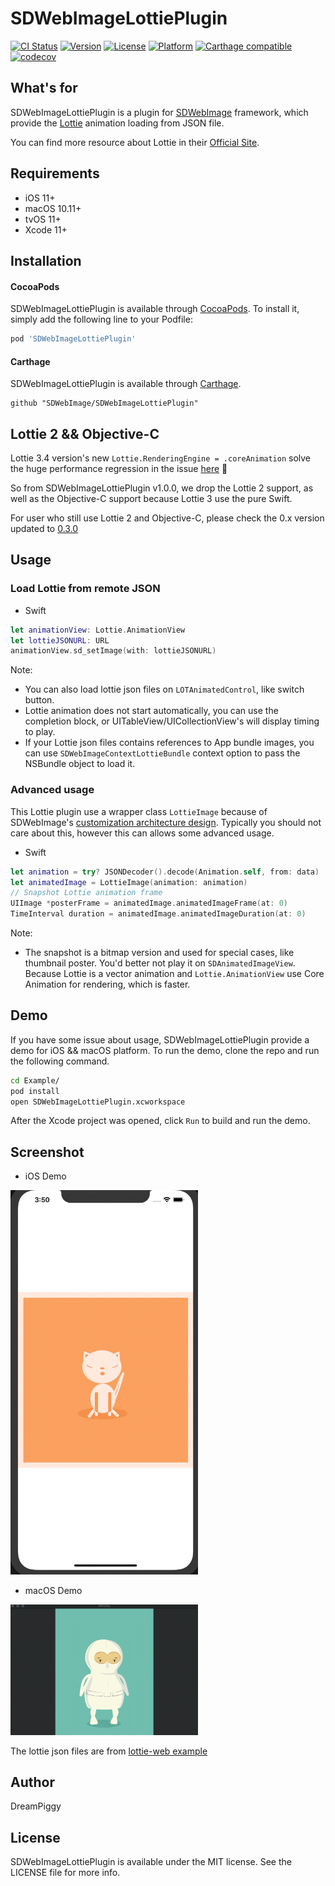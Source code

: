 # SDWebImageLottiePlugin

[![CI Status](https://img.shields.io/travis/SDWebImage/SDWebImageLottiePlugin.svg?style=flat)](https://travis-ci.org/SDWebImage/SDWebImageLottiePlugin)
[![Version](https://img.shields.io/cocoapods/v/SDWebImageLottiePlugin.svg?style=flat)](https://cocoapods.org/pods/SDWebImageLottiePlugin)
[![License](https://img.shields.io/cocoapods/l/SDWebImageLottiePlugin.svg?style=flat)](https://cocoapods.org/pods/SDWebImageLottiePlugin)
[![Platform](https://img.shields.io/cocoapods/p/SDWebImageLottiePlugin.svg?style=flat)](https://cocoapods.org/pods/SDWebImageLottiePlugin)
[![Carthage compatible](https://img.shields.io/badge/Carthage-compatible-brightgreen.svg?style=flat)](https://github.com/SDWebImage/SDWebImageLottiePlugin)
[![codecov](https://codecov.io/gh/SDWebImage/SDWebImageLottiePlugin/branch/master/graph/badge.svg)](https://codecov.io/gh/SDWebImage/SDWebImageLottiePlugin)

## What's for
SDWebImageLottiePlugin is a plugin for [SDWebImage](https://github.com/rs/SDWebImage/) framework, which provide the [Lottie](https://github.com/airbnb/lottie-ios) animation loading from JSON file.

You can find more resource about Lottie in their [Official Site](https://airbnb.design/lottie/).

## Requirements

+ iOS 11+
+ macOS 10.11+
+ tvOS 11+
+ Xcode 11+

## Installation

#### CocoaPods

SDWebImageLottiePlugin is available through [CocoaPods](https://cocoapods.org). To install
it, simply add the following line to your Podfile:

```ruby
pod 'SDWebImageLottiePlugin'
```

#### Carthage

SDWebImageLottiePlugin is available through [Carthage](https://github.com/Carthage/Carthage).

```
github "SDWebImage/SDWebImageLottiePlugin"
```

## Lottie 2 && Objective-C

Lottie 3.4 version's new `Lottie.RenderingEngine = .coreAnimation` solve the huge performance regression in the issue [here](https://github.com/airbnb/lottie-ios/issues/895) 🚀

So from SDWebImageLottiePlugin v1.0.0, we drop the Lottie 2 support, as well as the Objective-C support because Lottie 3 use the pure Swift.

For user who still use Lottie 2 and Objective-C, please check the 0.x version updated to [0.3.0](https://github.com/SDWebImage/SDWebImageLottiePlugin/releases/tag/0.3.0)

## Usage

### Load Lottie from remote JSON

+ Swift

```swift
let animationView: Lottie.AnimationView
let lottieJSONURL: URL
animationView.sd_setImage(with: lottieJSONURL)
```

Note:
+ You can also load lottie json files on `LOTAnimatedControl`, like switch button.
+ Lottie animation does not start automatically, you can use the completion block, or UITableView/UICollectionView's will display timing to play.
+ If your Lottie json files contains references to App bundle images, you can use `SDWebImageContextLottieBundle` context option to pass the NSBundle object to load it.

### Advanced usage

This Lottie plugin use a wrapper class `LottieImage` because of SDWebImage's [customization architecture design](https://github.com/SDWebImage/SDWebImage/wiki/Advanced-Usage#customization). Typically you should not care about this, however this can allows some advanced usage.

+ Swift

```swift
let animation = try? JSONDecoder().decode(Animation.self, from: data)
let animatedImage = LottieImage(animation: animation)
// Snapshot Lottie animation frame
UIImage *posterFrame = animatedImage.animatedImageFrame(at: 0)
TimeInterval duration = animatedImage.animatedImageDuration(at: 0)
```

Note:
+ The snapshot is a bitmap version and used for special cases, like thumbnail poster. You'd better not play it on `SDAnimatedImageView`. Because Lottie is a vector animation and `Lottie.AnimationView` use Core Animation for rendering, which is faster.

## Demo

If you have some issue about usage, SDWebImageLottiePlugin provide a demo for iOS && macOS platform. To run the demo, clone the repo and run the following command.

```bash
cd Example/
pod install
open SDWebImageLottiePlugin.xcworkspace
```

After the Xcode project was opened, click `Run` to build and run the demo.

## Screenshot

+ iOS Demo

<img src="https://raw.githubusercontent.com/SDWebImage/SDWebImageLottiePlugin/master/Example/Screenshot/LottieDemo.gif" width="300" />

+ macOS Demo

<img src="https://raw.githubusercontent.com/SDWebImage/SDWebImageLottiePlugin/master/Example/Screenshot/LottieDemo-macOS.gif" width="300" />

The lottie json files are from [lottie-web example](https://github.com/airbnb/lottie-web)

## Author

DreamPiggy

## License

SDWebImageLottiePlugin is available under the MIT license. See the LICENSE file for more info.
